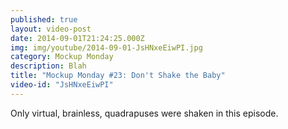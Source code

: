 ```yaml
---
published: true
layout: video-post
date: 2014-09-01T21:24:25.000Z
img: img/youtube/2014-09-01-JsHNxeEiwPI.jpg
category: Mockup Monday
description: Blah
title: "Mockup Monday #23: Don't Shake the Baby"
video-id: "JsHNxeEiwPI"
---
```

Only virtual, brainless, quadrapuses were shaken in this episode.
